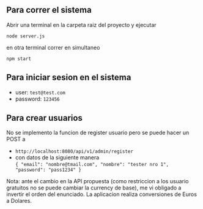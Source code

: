 
## Para correr el sistema

Abrir una terminal en la carpeta raiz del proyecto y ejecutar 

`node server.js`

en otra terminal correr en simultaneo 

`npm start`

## Para iniciar sesion en el sistema
* user: `test@test.com` 
* password: `123456` 

## Para crear usuarios
No se implemento la funcion de register usuario pero se puede hacer un POST a 
*  `http://localhost:8080/api/v1/admin/register` 
* con datos de la siguiente manera  
`{
   "email": "nombre@tmail.com",
   "nombre": "tester nro 1",
   "password": "pass1234"
 }` 
 
 
 Nota: 
 ante el cambio en la API propuesta (como restriccion a los usuario gratuitos no se puede cambiar la currency de base), me vi obligado a invertir el orden del enunciado. La aplicacion realiza conversiones de Euros a Dolares. 
  
